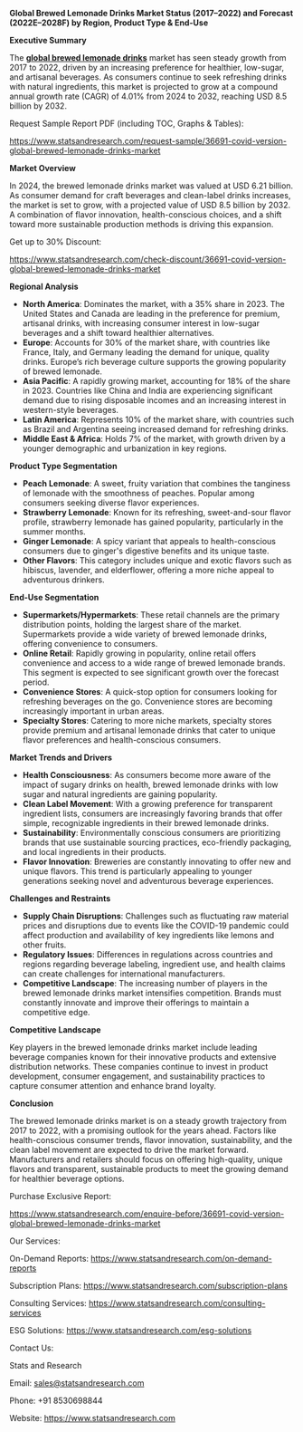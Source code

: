 ﻿**Global Brewed Lemonade Drinks Market Status (2017–2022) and Forecast (2022E–2028F) by Region, Product Type & End-Use**

**Executive Summary**

The [**global brewed lemonade drinks**](https://www.statsandresearch.com/report/36691-covid-version-global-brewed-lemonade-drinks-market) market has seen steady growth from 2017 to 2022, driven by an increasing preference for healthier, low-sugar, and artisanal beverages. As consumers continue to seek refreshing drinks with natural ingredients, this market is projected to grow at a compound annual growth rate (CAGR) of 4.01% from 2024 to 2032, reaching USD 8.5 billion by 2032.

Request Sample Report PDF (including TOC, Graphs & Tables):

<https://www.statsandresearch.com/request-sample/36691-covid-version-global-brewed-lemonade-drinks-market>

**Market Overview**

In 2024, the brewed lemonade drinks market was valued at USD 6.21 billion. As consumer demand for craft beverages and clean-label drinks increases, the market is set to grow, with a projected value of USD 8.5 billion by 2032. A combination of flavor innovation, health-conscious choices, and a shift toward more sustainable production methods is driving this expansion.

Get up to 30% Discount:

<https://www.statsandresearch.com/check-discount/36691-covid-version-global-brewed-lemonade-drinks-market>

**Regional Analysis**

- **North America**: Dominates the market, with a 35% share in 2023. The United States and Canada are leading in the preference for premium, artisanal drinks, with increasing consumer interest in low-sugar beverages and a shift toward healthier alternatives.
- **Europe**: Accounts for 30% of the market share, with countries like France, Italy, and Germany leading the demand for unique, quality drinks. Europe’s rich beverage culture supports the growing popularity of brewed lemonade.
- **Asia Pacific**: A rapidly growing market, accounting for 18% of the share in 2023. Countries like China and India are experiencing significant demand due to rising disposable incomes and an increasing interest in western-style beverages.
- **Latin America**: Represents 10% of the market share, with countries such as Brazil and Argentina seeing increased demand for refreshing drinks.
- **Middle East & Africa**: Holds 7% of the market, with growth driven by a younger demographic and urbanization in key regions.

**Product Type Segmentation**

- **Peach Lemonade**: A sweet, fruity variation that combines the tanginess of lemonade with the smoothness of peaches. Popular among consumers seeking diverse flavor experiences.
- **Strawberry Lemonade**: Known for its refreshing, sweet-and-sour flavor profile, strawberry lemonade has gained popularity, particularly in the summer months.
- **Ginger Lemonade**: A spicy variant that appeals to health-conscious consumers due to ginger's digestive benefits and its unique taste.
- **Other Flavors**: This category includes unique and exotic flavors such as hibiscus, lavender, and elderflower, offering a more niche appeal to adventurous drinkers.

**End-Use Segmentation**

- **Supermarkets/Hypermarkets**: These retail channels are the primary distribution points, holding the largest share of the market. Supermarkets provide a wide variety of brewed lemonade drinks, offering convenience to consumers.
- **Online Retail**: Rapidly growing in popularity, online retail offers convenience and access to a wide range of brewed lemonade brands. This segment is expected to see significant growth over the forecast period.
- **Convenience Stores**: A quick-stop option for consumers looking for refreshing beverages on the go. Convenience stores are becoming increasingly important in urban areas.
- **Specialty Stores**: Catering to more niche markets, specialty stores provide premium and artisanal lemonade drinks that cater to unique flavor preferences and health-conscious consumers.

**Market Trends and Drivers**

- **Health Consciousness**: As consumers become more aware of the impact of sugary drinks on health, brewed lemonade drinks with low sugar and natural ingredients are gaining popularity.
- **Clean Label Movement**: With a growing preference for transparent ingredient lists, consumers are increasingly favoring brands that offer simple, recognizable ingredients in their brewed lemonade drinks.
- **Sustainability**: Environmentally conscious consumers are prioritizing brands that use sustainable sourcing practices, eco-friendly packaging, and local ingredients in their products.
- **Flavor Innovation**: Breweries are constantly innovating to offer new and unique flavors. This trend is particularly appealing to younger generations seeking novel and adventurous beverage experiences.

**Challenges and Restraints**

- **Supply Chain Disruptions**: Challenges such as fluctuating raw material prices and disruptions due to events like the COVID-19 pandemic could affect production and availability of key ingredients like lemons and other fruits.
- **Regulatory Issues**: Differences in regulations across countries and regions regarding beverage labeling, ingredient use, and health claims can create challenges for international manufacturers.
- **Competitive Landscape**: The increasing number of players in the brewed lemonade drinks market intensifies competition. Brands must constantly innovate and improve their offerings to maintain a competitive edge.

**Competitive Landscape**

Key players in the brewed lemonade drinks market include leading beverage companies known for their innovative products and extensive distribution networks. These companies continue to invest in product development, consumer engagement, and sustainability practices to capture consumer attention and enhance brand loyalty.

**Conclusion**

The brewed lemonade drinks market is on a steady growth trajectory from 2017 to 2022, with a promising outlook for the years ahead. Factors like health-conscious consumer trends, flavor innovation, sustainability, and the clean label movement are expected to drive the market forward. Manufacturers and retailers should focus on offering high-quality, unique flavors and transparent, sustainable products to meet the growing demand for healthier beverage options.

Purchase Exclusive Report:

<https://www.statsandresearch.com/enquire-before/36691-covid-version-global-brewed-lemonade-drinks-market>



Our Services:

On-Demand Reports: <https://www.statsandresearch.com/on-demand-reports>

Subscription Plans: <https://www.statsandresearch.com/subscription-plans>

Consulting Services: <https://www.statsandresearch.com/consulting-services>

ESG Solutions: <https://www.statsandresearch.com/esg-solutions>

Contact Us:

Stats and Research

Email: <sales@statsandresearch.com>

Phone: +91 8530698844

Website: <https://www.statsandresearch.com>






